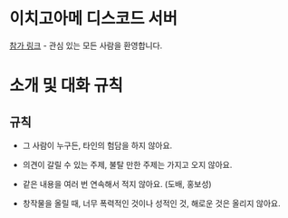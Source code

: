 # 이치고아메 디스코드 서버

[참가 링크](https://discord.gg/dY9RcyJztN) - 관심 있는 모든 사람을 환영합니다.

# 소개 및 대화 규칙

## 규칙

* 그 사람이 누구든, 타인의 험담을 하지 않아요.
* 의견이 갈릴 수 있는 주제, 불탈 만한 주제는 가지고 오지 않아요.
* 같은 내용을 여러 번 연속해서 적지 않아요. (도배, 홍보성)

* 창작물을 올릴 때, 너무 폭력적인 것이나 성적인 것, 해로운 것은 올리지 않아요.